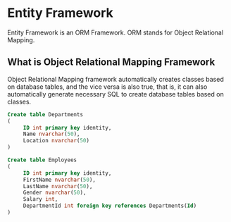 # Entity Framework

Entity Framework is an ORM Framework. ORM stands for Object Relational Mapping.
## What is Object Relational Mapping Framework
Object Relational Mapping framework automatically creates classes based on database tables, and the vice versa is also true, that is, it can also automatically generate necessary SQL to create database tables based on classes. 
```sql
Create table Departments
(
     ID int primary key identity,
     Name nvarchar(50),
     Location nvarchar(50)
)

Create table Employees
(
     ID int primary key identity,
     FirstName nvarchar(50),
     LastName nvarchar(50),
     Gender nvarchar(50),
     Salary int,
     DepartmentId int foreign key references Departments(Id)
)
```
